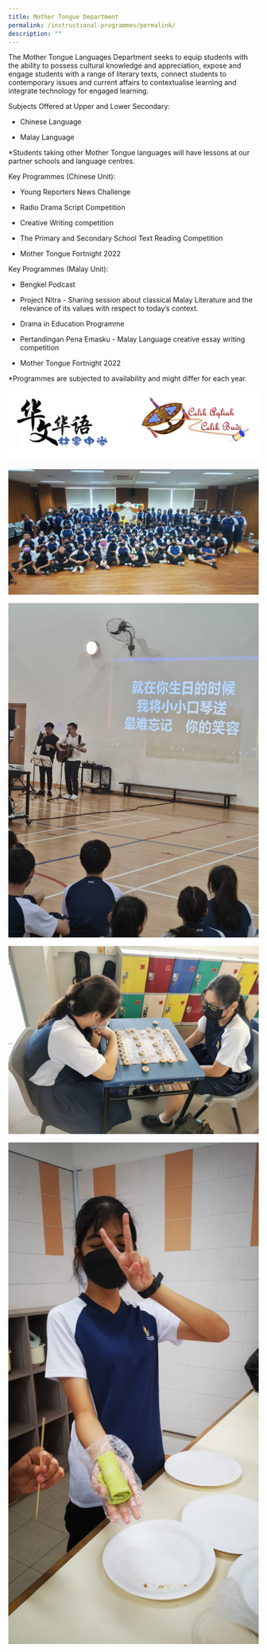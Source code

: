 ```yaml
---
title: Mother Tongue Department
permalink: /instructional-programmes/permalink/
description: ""
---
```

The Mother Tongue Languages Department seeks to equip students with the ability to possess cultural knowledge and appreciation, expose and engage students with a range of literary texts, connect students to contemporary issues and current affairs to contextualise learning and integrate technology for engaged learning.

Subjects Offered at Upper and Lower Secondary:


*   Chinese Language
    
*   Malay Language
    
*Students taking other Mother Tongue languages will have lessons at our partner schools and language centres. 

  

Key Programmes (Chinese Unit):
 

*   Young Reporters News Challenge 
    
*   Radio Drama Script Competition 
    
*   Creative Writing competition 
    
*   The Primary and Secondary School Text Reading Competition 
    
*   Mother Tongue Fortnight 2022
     

Key Programmes (Malay Unit):


*   Bengkel Podcast 
    
*   Project Nitra - Sharing session about classical Malay Literature and the relevance of its values with respect to today’s context. 
    
*   Drama in Education Programme 
    
*   Pertandingan Pena Emasku - Malay Language creative essay writing competition
    
*   Mother Tongue Fortnight 2022
    
*Programmes are subjected to availability and might differ for each year.

![](/images/IP%20Departments/Mother%20Tongue/Capture.png)

![](/images/IP%20Departments/Mother%20Tongue/S1_all.jpeg)

![](/images/IP%20Departments/Mother%20Tongue/SEC%203%20Cultural%20activitives_xin%20yao%20Concert%205.jpeg)

![](/images/IP%20Departments/Mother%20Tongue/SEC%203%20Cultural%20activitives_Chinese%20Chess%205.jpeg)

![](/images/IP%20Departments/Mother%20Tongue/S3_Dadar2.jpg)